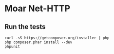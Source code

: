 Moar Net-HTTP
=============



Run the tests
-------------

    curl -sS https://getcomposer.org/installer | php
    php composer.phar install --dev
    phpunit
